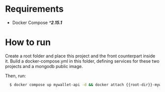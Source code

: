 # Requirements

 - Docker Compose  ***^2.15.1***

# How to run

Create a root folder and place this project and the front counterpart inside it. Build a docker-compose.yml in this
folder, defining services for these two projects and a mongodb public image.

Then, run:

```sh
  $ docker compose up mywallet-api -d && docker attach {{root-dir}}-mywallet-api-1
```

